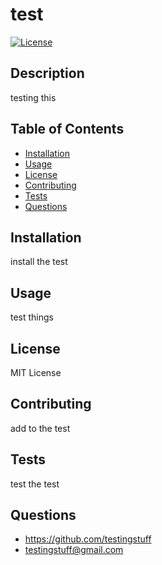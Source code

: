 # test
  [![License](https://img.shields.io/badge/License-Apache_2.0-blue.svg)](https://opensource.org/licenses/Apache-2.0)
  ## Description
  testing this
  ## Table of Contents
  - [Installation](#Installation)
  - [Usage](#Usage)
  - [License](#License)
  - [Contributing](#Contributing)
  - [Tests](#Tests)
  - [Questions](#Questions)
  ## Installation
  install the test
  ## Usage
  test things
  ## License
  MIT License
  ## Contributing
  add to the test
  ## Tests
  test the test
  ## Questions
  - https://github.com/testingstuff
  - testingstuff@gmail.com
  